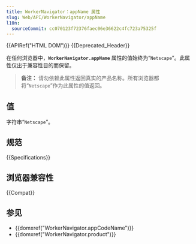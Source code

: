 ```yaml
---
title: WorkerNavigator：appName 属性
slug: Web/API/WorkerNavigator/appName
l10n:
  sourceCommit: cc070123f72376faec06e36622c4fc723a75325f
---
```


{{APIRef("HTML DOM")}} {{Deprecated_Header}}

在任何浏览器中，**`WorkerNavigator.appName`** 属性的值始终为“`Netscape`”。此属性仅出于兼容性目的而保留。

> **备注：** 请勿依赖此属性返回真实的产品名称。所有浏览器都将“`Netscape`”作为此属性的值返回。

## 值

字符串“`Netscape`”。

## 规范

{{Specifications}}

## 浏览器兼容性

{{Compat}}

## 参见

- {{domxref("WorkerNavigator.appCodeName")}}
- {{domxref("WorkerNavigator.product")}}
